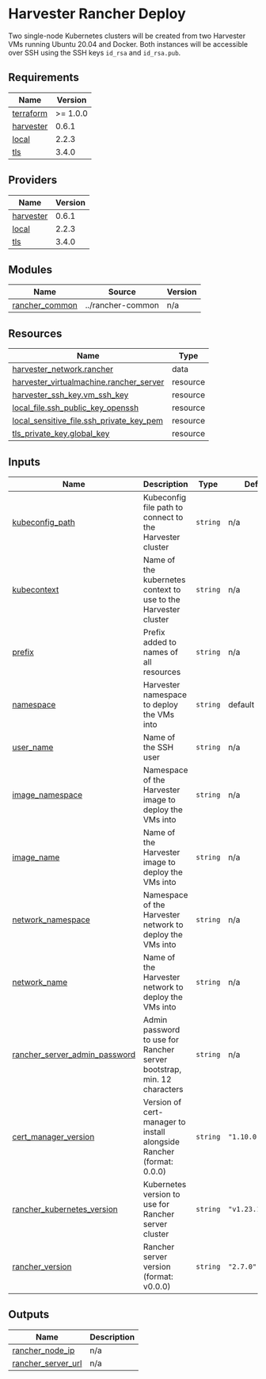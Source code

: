 # Harvester Rancher Deploy

Two single-node Kubernetes clusters will be created from two Harvester VMs running Ubuntu 20.04 and Docker.
Both instances will be accessible over SSH using the SSH keys `id_rsa` and `id_rsa.pub`.

<!-- BEGIN_TF_DOCS -->
## Requirements

| Name | Version |
|------|---------|
| <a name="requirement_terraform"></a> [terraform](#requirement\_terraform) | >= 1.0.0 |
| <a name="requirement_harvester"></a> [harvester](#requirement\_harvester) | 0.6.1 |
| <a name="requirement_local"></a> [local](#requirement\_local) | 2.2.3 |
| <a name="requirement_tls"></a> [tls](#requirement\_tls) | 3.4.0 |

## Providers

| Name | Version |
|------|---------|
| <a name="provider_harvester"></a> [harvester](#provider\_harvester) | 0.6.1 |
| <a name="provider_local"></a> [local](#provider\_local) | 2.2.3 |
| <a name="provider_tls"></a> [tls](#provider\_tls) | 3.4.0 |

## Modules

| Name | Source | Version |
|------|--------|---------|
| <a name="module_rancher_common"></a> [rancher\_common](#module\_rancher\_common) | ../rancher-common | n/a |

## Resources

| Name | Type |
|------|------|
| [harvester_network.rancher](https://registry.terraform.io/providers/harvester/harvester/latest/docs/data-sources/network) | data |
| [harvester_virtualmachine.rancher_server](https://registry.terraform.io/providers/harvester/harvester/latest/docs/resources/virtualmachine) | resource |
| [harvester_ssh_key.vm_ssh_key](https://registry.terraform.io/providers/harvester/harvester/latest/docs/resources/ssh_key) | resource |
| [local_file.ssh_public_key_openssh](https://registry.terraform.io/providers/hashicorp/local/2.2.3/docs/resources/file) | resource |
| [local_sensitive_file.ssh_private_key_pem](https://registry.terraform.io/providers/hashicorp/local/2.2.3/docs/resources/sensitive_file) | resource |
| [tls_private_key.global_key](https://registry.terraform.io/providers/hashicorp/tls/3.4.0/docs/resources/private_key) | resource |

## Inputs

| Name | Description | Type | Default | Required |
|------|-------------|------|---------|:--------:|
| <a name="input_kubeconfig_path"></a> [kubeconfig\_path](#kubeconfig\_path) | Kubeconfig file path to connect to the Harvester cluster | `string` | n/a | yes |
| <a name="input_kubecontexth"></a> [kubecontext](#kubecontext) | Name of the kubernetes context to use to the Harvester cluster | `string` | n/a | yes |
| <a name="input_prefix"></a> [prefix](#input\_prefix) | Prefix added to names of all resources | `string` | n/a | yes |
| <a name="input_namespace"></a> [namespace](#namespace) | Harvester namespace to deploy the VMs into | `string` | default | yes |
| <a name="input_user_name"></a> [user\_name](#user\_name) | Name of the SSH user | `string` | n/a | yes |
| <a name="input_image_namespace"></a> [image\_namespace](#image\_namespace) | Namespace of the Harvester image to deploy the VMs into | `string` | n/a | yes |
| <a name="input_image_name"></a> [image\_name](#image\_name) | Name of the Harvester image to deploy the VMs into | `string` | n/a | yes |
| <a name="input_network_namespace"></a> [network\_namespace](#network\_namespace) | Namespace of the Harvester network to deploy the VMs into | `string` | n/a | yes |
| <a name="input_network_name"></a> [network\_name](#network\_name) | Name of the Harvester network to deploy the VMs into | `string` | n/a | yes |
| <a name="input_rancher_server_admin_password"></a> [rancher\_server\_admin\_password](#input\_rancher\_server\_admin\_password) | Admin password to use for Rancher server bootstrap, min. 12 characters | `string` | n/a | yes |
| <a name="input_cert_manager_version"></a> [cert\_manager\_version](#input\_cert\_manager\_version) | Version of cert-manager to install alongside Rancher (format: 0.0.0) | `string` | `"1.10.0"` | no |
| <a name="input_rancher_kubernetes_version"></a> [rancher\_kubernetes\_version](#input\_rancher\_kubernetes\_version) | Kubernetes version to use for Rancher server cluster | `string` | `"v1.23.14+k3s1"` | no |
| <a name="input_rancher_version"></a> [rancher\_version](#input\_rancher\_version) | Rancher server version (format: v0.0.0) | `string` | `"2.7.0"` | no |

## Outputs

| Name | Description |
|------|-------------|
| <a name="output_rancher_node_ip"></a> [rancher\_node\_ip](#output\_rancher\_node\_ip) | n/a |
| <a name="output_rancher_server_url"></a> [rancher\_server\_url](#output\_rancher\_server\_url) | n/a |
<!-- END_TF_DOCS -->
